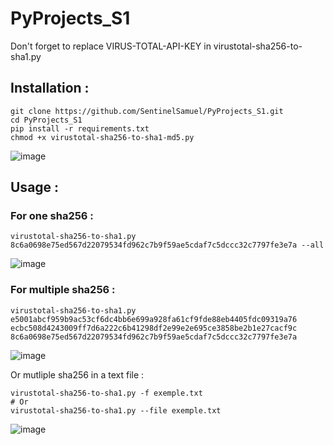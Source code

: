 # PyProjects_S1

Don't forget to replace VIRUS-TOTAL-API-KEY in virustotal-sha256-to-sha1.py

## Installation : 
```
git clone https://github.com/SentinelSamuel/PyProjects_S1.git
cd PyProjects_S1
pip install -r requirements.txt
chmod +x virustotal-sha256-to-sha1-md5.py
```
![image](https://user-images.githubusercontent.com/114468569/226891473-ddef22a4-1ef7-408a-acb6-7acd8adb3558.png)

## Usage : 
### For one sha256 : 
```
virustotal-sha256-to-sha1.py 8c6a0698e75ed567d22079534fd962c7b9f59ae5cdaf7c5dccc32c7797fe3e7a --all
```
![image](https://user-images.githubusercontent.com/114468569/226356799-90b31083-6a6f-40fe-a215-fa4762a877b8.png)

### For multiple sha256 : 
```
virustotal-sha256-to-sha1.py e5001abcf959b9ac53cf6dc4bb6e699a928fa61cf9fde88eb4405fdc09319a76 ecbc508d4243009ff7d6a222c6b41298df2e99e2e695ce3858be2b1e27cacf9c 8c6a0698e75ed567d22079534fd962c7b9f59ae5cdaf7c5dccc32c7797fe3e7a
```
![image](https://user-images.githubusercontent.com/114468569/226567760-3c0cd28d-c258-43a6-b968-1def61b1f576.png)

Or mutliple sha256 in a text file : 
```
virustotal-sha256-to-sha1.py -f exemple.txt
# Or 
virustotal-sha256-to-sha1.py --file exemple.txt
```
![image](https://user-images.githubusercontent.com/114468569/226567548-dd192d3a-f34b-42ea-9450-1002f365aab4.png)
